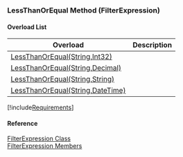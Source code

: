 ﻿### LessThanOrEqual Method (FilterExpression)

#### Overload List

| Overload | Description |
| --- | --- |
| [LessThanOrEqual(String,Int32)](fcSDK~FChoice.Foundation.Filters.FilterExpression~LessThanOrEqual(String,Int32).md) |   |
| [LessThanOrEqual(String,Decimal)](fcSDK~FChoice.Foundation.Filters.FilterExpression~LessThanOrEqual(String,Decimal).md) |   |
| [LessThanOrEqual(String,String)](fcSDK~FChoice.Foundation.Filters.FilterExpression~LessThanOrEqual(String,String).md) |   |
| [LessThanOrEqual(String,DateTime)](fcSDK~FChoice.Foundation.Filters.FilterExpression~LessThanOrEqual(String,DateTime).md) |   |

[!include[Requirements](../partials/requirements.md)]



#### Reference

[FilterExpression Class](fcSDK~FChoice.Foundation.Filters.FilterExpression.md)  
[FilterExpression Members](fcSDK~FChoice.Foundation.Filters.FilterExpression_members.md)